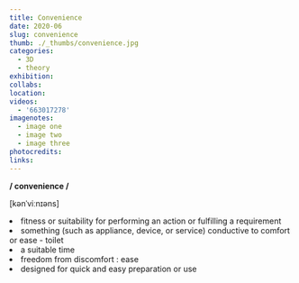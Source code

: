 ```yaml
---
title: Convenience
date: 2020-06
slug: convenience
thumb: ./_thumbs/convenience.jpg
categories:
  - 3D
  - theory
exhibition:
collabs:
location:
videos:
  - '663017278'
imagenotes:
  - image one
  - image two
  - image three
photocredits:
links:
---
```


**/ convenience /**
<p>[kənˈviːnɪəns]</p>
<li>fitness or suitability for performing an action or fulfilling a requirement</li>
<li>something (such as appliance, device, or service) conductive to comfort or ease - toilet</li>
<li>a suitable time</li>
<li>freedom from discomfort : ease</li>
<li>designed for quick and easy preparation or use</li>